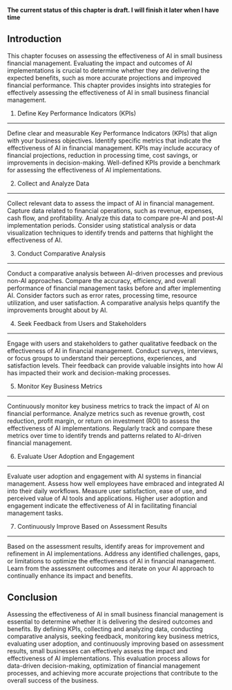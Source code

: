 **The current status of this chapter is draft. I will finish it later when I have time**

Introduction
------------

This chapter focuses on assessing the effectiveness of AI in small business financial management. Evaluating the impact and outcomes of AI implementations is crucial to determine whether they are delivering the expected benefits, such as more accurate projections and improved financial performance. This chapter provides insights into strategies for effectively assessing the effectiveness of AI in small business financial management.

1. Define Key Performance Indicators (KPIs)
-------------------------------------------

Define clear and measurable Key Performance Indicators (KPIs) that align with your business objectives. Identify specific metrics that indicate the effectiveness of AI in financial management. KPIs may include accuracy of financial projections, reduction in processing time, cost savings, or improvements in decision-making. Well-defined KPIs provide a benchmark for assessing the effectiveness of AI implementations.

2. Collect and Analyze Data
---------------------------

Collect relevant data to assess the impact of AI in financial management. Capture data related to financial operations, such as revenue, expenses, cash flow, and profitability. Analyze this data to compare pre-AI and post-AI implementation periods. Consider using statistical analysis or data visualization techniques to identify trends and patterns that highlight the effectiveness of AI.

3. Conduct Comparative Analysis
-------------------------------

Conduct a comparative analysis between AI-driven processes and previous non-AI approaches. Compare the accuracy, efficiency, and overall performance of financial management tasks before and after implementing AI. Consider factors such as error rates, processing time, resource utilization, and user satisfaction. A comparative analysis helps quantify the improvements brought about by AI.

4. Seek Feedback from Users and Stakeholders
--------------------------------------------

Engage with users and stakeholders to gather qualitative feedback on the effectiveness of AI in financial management. Conduct surveys, interviews, or focus groups to understand their perceptions, experiences, and satisfaction levels. Their feedback can provide valuable insights into how AI has impacted their work and decision-making processes.

5. Monitor Key Business Metrics
-------------------------------

Continuously monitor key business metrics to track the impact of AI on financial performance. Analyze metrics such as revenue growth, cost reduction, profit margin, or return on investment (ROI) to assess the effectiveness of AI implementations. Regularly track and compare these metrics over time to identify trends and patterns related to AI-driven financial management.

6. Evaluate User Adoption and Engagement
----------------------------------------

Evaluate user adoption and engagement with AI systems in financial management. Assess how well employees have embraced and integrated AI into their daily workflows. Measure user satisfaction, ease of use, and perceived value of AI tools and applications. Higher user adoption and engagement indicate the effectiveness of AI in facilitating financial management tasks.

7. Continuously Improve Based on Assessment Results
---------------------------------------------------

Based on the assessment results, identify areas for improvement and refinement in AI implementations. Address any identified challenges, gaps, or limitations to optimize the effectiveness of AI in financial management. Learn from the assessment outcomes and iterate on your AI approach to continually enhance its impact and benefits.

Conclusion
----------

Assessing the effectiveness of AI in small business financial management is essential to determine whether it is delivering the desired outcomes and benefits. By defining KPIs, collecting and analyzing data, conducting comparative analysis, seeking feedback, monitoring key business metrics, evaluating user adoption, and continuously improving based on assessment results, small businesses can effectively assess the impact and effectiveness of AI implementations. This evaluation process allows for data-driven decision-making, optimization of financial management processes, and achieving more accurate projections that contribute to the overall success of the business.
